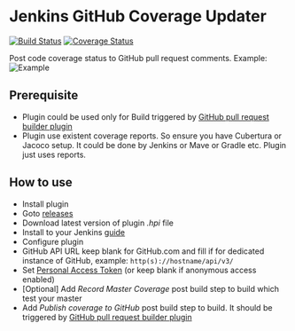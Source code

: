# Jenkins GitHub Coverage Updater

[![Build Status](https://travis-ci.org/terma/github-pr-coverage-status.svg?branch=master)](https://travis-ci.org/terma/github-pr-coverage-status)
[![Coverage Status](https://coveralls.io/repos/github/terma/jenkins-github-coverage-updater/badge.svg?branch=master)](https://coveralls.io/github/terma/jenkins-github-coverage-updater?branch=master)



Post code coverage status to GitHub pull request comments. Example:
![Example](https://raw.githubusercontent.com/terma/jenkins-github-coverage-updater/master/screenshot.png)

## Prerequisite

* Plugin could be used only for Build triggered by [GitHub pull request builder plugin](https://wiki.jenkins-ci.org/display/JENKINS/GitHub+pull+request+builder+plugin)
* Plugin use existent coverage reports. So ensure you have Cubertura or Jacoco setup. It could be done by Jenkins or Mave or Gradle etc. Plugin just uses reports.

## How to use

* Install plugin
 * Goto [releases](https://github.com/terma/jenkins-github-coverage-updater/releases)
 * Download latest version of plugin *.hpi* file
 * Install to your Jenkins [guide](https://wiki.jenkins-ci.org/display/JENKINS/Plugins)
* Configure plugin
 * GitHub API URL keep blank for GitHub.com and fill if for dedicated instance of GitHub, example: ```http(s)://hostname/api/v3/```
 * Set [Personal Access Token](https://github.com/blog/1509-personal-api-tokens) (or keep blank if anonymous access enabled)
* [Optional] Add *Record Master Coverage* post build step to build which test your master
* Add *Publish coverage to GitHub* post build step to build. It should be triggered by [GitHub pull request builder plugin](https://wiki.jenkins-ci.org/display/JENKINS/GitHub+pull+request+builder+plugin)
